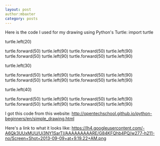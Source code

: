 ```yaml
---
layout: post
author:mbaxter
category: posts
---
```

Here is the code I used for my drawing using Python's Turtle:
import turtle

turtle.left(20)

turtle.forward(50)
turtle.left(90)
turtle.forward(50)
turtle.left(90)
turtle.forward(50)
turtle.left(90)
turtle.forward(50)
turtle.left(90)

turtle.left(30)

turtle.forward(50)
turtle.left(90)
turtle.forward(50)
turtle.left(90)
turtle.forward(50)
turtle.left(90)
turtle.forward(50)
turtle.left(90)

turtle.left(40)

turtle.forward(50)
turtle.left(90)
turtle.forward(50)
turtle.left(90)
turtle.forward(50)
turtle.left(90)
turtle.forward(50)
turtle.left(90)

I got this code from this website: http://opentechschool.github.io/python-beginners/en/simple_drawing.html

Here's a link to what it looks like: https://lh4.googleusercontent.com/-A6Qk3UUxMUU/Ui3NY1SarTI/AAAAAAAAARE/G84KFQhb4PQ/w277-h211-no/Screen+Shot+2013-09-09+at+9.19.22+AM.png
